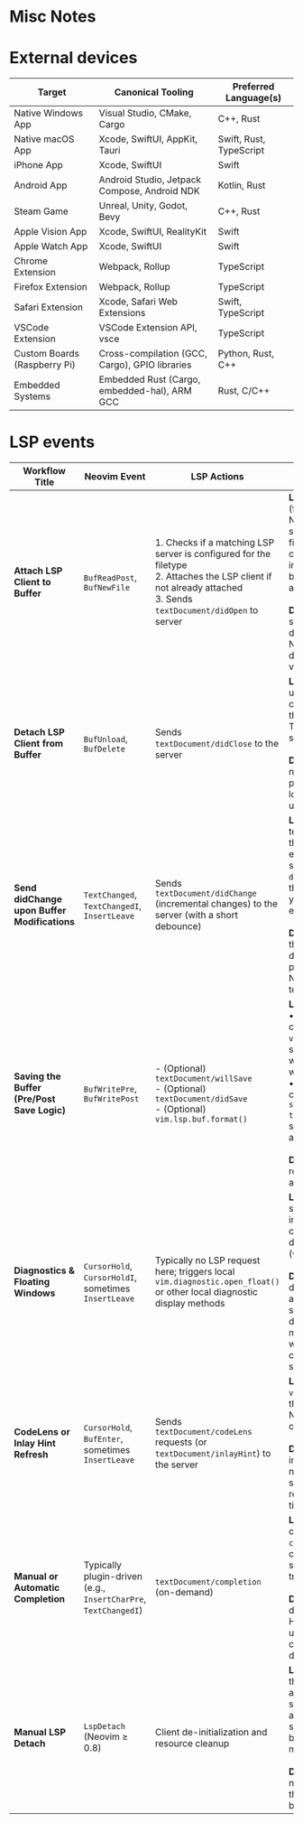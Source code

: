 # Misc Notes

# External devices

| Target                    | Canonical Tooling                                  | Preferred Language(s)    |
|---------------------------|----------------------------------------------------|---------------------------|
| Native Windows App        | Visual Studio, CMake, Cargo                        | C++, Rust                 |
| Native macOS App          | Xcode, SwiftUI, AppKit, Tauri                      | Swift, Rust, TypeScript   |
| iPhone App                | Xcode, SwiftUI                                     | Swift                     |
| Android App               | Android Studio, Jetpack Compose, Android NDK       | Kotlin, Rust              |
| Steam Game                | Unreal, Unity, Godot, Bevy                         | C++, Rust                 |
| Apple Vision App          | Xcode, SwiftUI, RealityKit                         | Swift                     |
| Apple Watch App           | Xcode, SwiftUI                                     | Swift                     |
| Chrome Extension          | Webpack, Rollup                                    | TypeScript                |
| Firefox Extension         | Webpack, Rollup                                    | TypeScript                |
| Safari Extension          | Xcode, Safari Web Extensions                       | Swift, TypeScript         |
| VSCode Extension          | VSCode Extension API, vsce                         | TypeScript                |
| Custom Boards (Raspberry Pi)| Cross-compilation (GCC, Cargo), GPIO libraries   | Python, Rust, C++         |
| Embedded Systems          | Embedded Rust (Cargo, embedded-hal), ARM GCC       | Rust, C/C++               |


# LSP events

| **Workflow Title**                               | **Neovim Event**                                                 | **LSP Actions**                                                                                                                    | **Description / Logic**                                                                                                                                                                                                                                                                                                                                                                                                                            |
|--------------------------------------------------|------------------------------------------------------------------|-------------------------------------------------------------------------------------------------------------------------------------|------------------------------------------------------------------------------------------------------------------------------------------------------------------------------------------------------------------------------------------------------------------------------------------------------------------------------------------------------------------------------------------------------------------------------------------------------|
| **Attach LSP Client to Buffer**                  | `BufReadPost`, `BufNewFile`                                      | 1. Checks if a matching LSP server is configured for the filetype<br>2. Attaches the LSP client if not already attached<br>3. Sends `textDocument/didOpen` to server       | **Logic**: When a buffer is opened (file read) or created (new file), Neovim checks if an LSP server should handle this filetype. If yes, the built-in client attaches. Attaching includes sending the entire buffer’s content to the server as a `didOpen` notification.<br><br>**Diagnostics**: Initially, the server may respond with diagnostics for that file. Neovim then updates the diagnostic display (signs, virtual text, etc.).                              |
| **Detach LSP Client from Buffer**                | `BufUnload`, `BufDelete`                                         | Sends `textDocument/didClose` to the server                                                                                         | **Logic**: When the buffer is unloaded or deleted, the LSP client notifies the server that the text document is closed. This frees resources on the server side.<br><br>**Diagnostics**: Once detached, no further diagnostics are published for that buffer, and local LSP interactions end unless you re-attach.                                                                                                                                         |
| **Send didChange upon Buffer Modifications**     | `TextChanged`, `TextChangedI`, `InsertLeave`                     | Sends `textDocument/didChange` (incremental changes) to the server (with a short debounce)                                         | **Logic**: Whenever you change text (normal or insert mode), the LSP client accumulates edits and sends them to the server in an incremental `didChange` request. By default, there’s a short debounce so you don’t send a request on every keystroke.<br><br>**Diagnostics**: The server uses these updates to recompute diagnostics. When the server publishes new diagnostics, Neovim updates signs, virtual text, etc., in real time.                                 |
| **Saving the Buffer (Pre/Post Save Logic)**      | `BufWritePre`, `BufWritePost`                                    | - (Optional) `textDocument/willSave`<br>- (Optional) `textDocument/didSave`<br>- (Optional) `vim.lsp.buf.format()`                  | **Logic**:<br>• On `BufWritePre`, you may configure auto-formatting via `vim.lsp.buf.format()`. Some servers support `willSave`, which can be sent before writing if enabled.<br>• On `BufWritePost`, the client can send `didSave` if `send_notification.didSave = true` in the server config. Some servers re-check or trigger additional tasks on `didSave`.<br><br>**Diagnostics**: The server often re-publishes diagnostics right after save if anything changed. |
| **Diagnostics & Floating Windows**               | `CursorHold`, `CursorHoldI`, sometimes `InsertLeave`             | Typically no LSP request here; triggers local `vim.diagnostic.open_float()` or other local diagnostic display methods              | **Logic**: When the cursor is held still (`CursorHold`) or you exit insert mode (`InsertLeave`), you can auto-show a floating diagnostic window (`vim.diagnostic.open_float()`).<br><br>**Diagnostics**: The built-in diagnostic system updates automatically as soon as the server publishes new diagnostics. These events merely trigger the floating window display if you configure it. No additional server request is made.                                  |
| **CodeLens or Inlay Hint Refresh**               | `CursorHold`, `BufEnter`, sometimes `InsertLeave`                | Sends `textDocument/codeLens` requests (or `textDocument/inlayHint`) to the server                                                 | **Logic**: A user config might call `vim.lsp.codelens.refresh()` on these events, prompting Neovim to request updated code lens or inlay hints.<br><br>**Diagnostics**: Code lens and inlay hints are separate from normal diagnostics, but similarly, the server can also republish diagnostic info at any time.                                                                                                                                              |
| **Manual or Automatic Completion**               | Typically plugin-driven (e.g., `InsertCharPre`, `TextChangedI`)   | `textDocument/completion` (on-demand)                                                                                              | **Logic**: Autocompletion usually comes from plugins (like `nvim-cmp`). These plugins request completion items from the server as you type or when you trigger completion manually.<br><br>**Diagnostics**: This doesn’t directly affect diagnostics. However, if server logic updates anything during completion, it may publish new diagnostics.                                                                                                                  |
| **Manual LSP Detach**                            | `LspDetach` (Neovim ≥ 0.8)                                       | Client de-initialization and resource cleanup                                                                                     | **Logic**: If you explicitly detach the LSP client (via code or user action), this event fires. It’s similar to `BufUnload` except it’s a direct detach from the LSP side. You might clean up buffer-local settings or mappings here.<br><br>**Diagnostics**: After detaching, no further diagnostics from that server are updated for this buffer.                                                                                                          |

